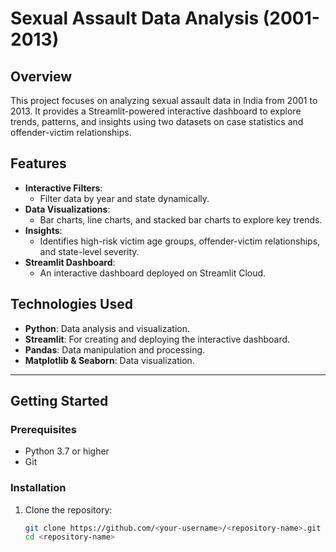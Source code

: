 # Sexual Assault Data Analysis (2001-2013)

## Overview
This project focuses on analyzing sexual assault data in India from 2001 to 2013. It provides a Streamlit-powered interactive dashboard to explore trends, patterns, and insights using two datasets on case statistics and offender-victim relationships.

## Features
- **Interactive Filters**: 
  - Filter data by year and state dynamically.
- **Data Visualizations**:
  - Bar charts, line charts, and stacked bar charts to explore key trends.
- **Insights**:
  - Identifies high-risk victim age groups, offender-victim relationships, and state-level severity.
- **Streamlit Dashboard**:
  - An interactive dashboard deployed on Streamlit Cloud.

## Technologies Used
- **Python**: Data analysis and visualization.
- **Streamlit**: For creating and deploying the interactive dashboard.
- **Pandas**: Data manipulation and processing.
- **Matplotlib & Seaborn**: Data visualization.

---

## Getting Started

### Prerequisites
- Python 3.7 or higher
- Git

### Installation
1. Clone the repository:
   ```bash
   git clone https://github.com/<your-username>/<repository-name>.git
   cd <repository-name>

